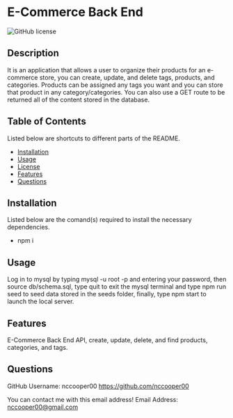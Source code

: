 # E-Commerce Back End
                
![GitHub license](https://img.shields.io/badge/license-MIT-blue)
                
## Description
                        
It is an application that allows a user to organize their products for an e-commerce store, you can create, update, and delete tags, products, and categories. Products can be assigned any tags you want and you can store that product in any category/categories. You can also use a GET route to be returned all of the content stored in the database.
                        
## Table of Contents
                        
Listed below are shortcuts to different parts of the README.
- [Installation](#installation)
- [Usage](#usage)
- [License](#liscense)
- [Features](#features)
- [Questions](#questions)
                        
## Installation
                
Listed below are the comand(s) required to install the necessary dependencies.    
-   npm i
                        
## Usage
                        
Log in to mysql by typing mysql -u root -p and entering your password, then source db/schema.sql, type quit to exit the mysql terminal and type npm run seed to seed data stored in the seeds folder, finally, type npm start to launch the local server.           
                        
## Features
                        
E-Commerce Back End API, create, update, delete, and find products, categories, and tags.
                
## Questions
                
GitHub Username: nccooper00
https://github.com/nccooper00
                
You can contact me with this email address!
Email Address: nccooper00@gmail.com
